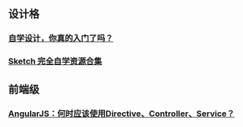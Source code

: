## 设计格

### [自学设计，你真的入门了吗？](http://www.jianshu.com/p/744fb80e7d72)

### [Sketch 完全自学资源合集](http://gold.xitu.io/entry/56dd95e3f3609a005db28f41)

## 前端级

### [AngularJS：何时应该使用Directive、Controller、Service？](http://angularjs.cn/A0kK)